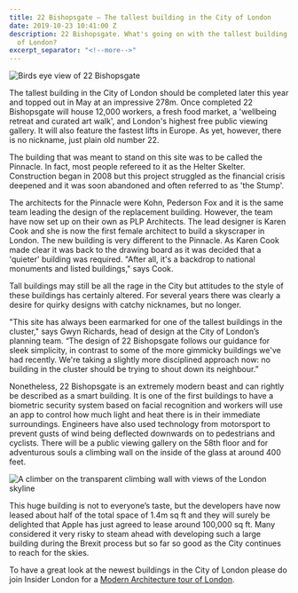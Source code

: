 ```yaml
---
title: 22 Bishopsgate – The tallest building in the City of London
date: 2019-10-23 10:41:00 Z
description: 22 Bishopsgate. What's going on with the tallest building in the City
  of London?
excerpt_separator: "<!--more-->"
---
```


![Birds eye view of 22 Bishopsgate](/uploads/helterskelter-1.jpg)

The tallest building in the City of London should be completed later this year and topped out in May at an impressive 278m. Once completed 22 Bishopsgate will house 12,000 workers, a fresh food market, a 'wellbeing retreat and curated art walk', and London's highest free public viewing gallery. It will also feature the fastest lifts in Europe.  As yet, however, there is no nickname, just plain old number 22.

<!--more-->

The building that was meant to stand on this site was to be called the Pinnacle.  In fact, most people refereed to it as the Helter Skelter. Construction began in 2008 but this project struggled as the financial crisis deepened and it was soon abandoned and often referred to as 'the Stump'.

The architects for the Pinnacle were Kohn, Pederson Fox and it is the same team leading the design of the replacement building.  However, the team have now set up on their own as PLP Architects. The lead designer is Karen Cook and she is now the first female architect to build a skyscraper in London. The new building is very different to the Pinnacle. As Karen Cook made clear it was back to the drawing board as it was decided that a 'quieter' building was required. "After all, it's a backdrop to national monuments and listed buildings," says Cook.

Tall buildings may still be all the rage in the City but attitudes to the style of these buildings has certainly altered. For several years there was clearly a desire for quirky designs with catchy nicknames, but no longer. 

"This site has always been earmarked for one of the tallest buildings in the cluster," says Gwyn Richards, head of design at the City of London’s planning team. “The design of 22 Bishopsgate follows our guidance for sleek simplicity, in contrast to some of the more gimmicky buildings we've had recently. We're taking a slightly more disciplined approach now: no building in the cluster should be trying to shout down its neighbour.”

Nonetheless, 22 Bishopsgate is an extremely modern beast and can rightly be described as a smart building. It is one of the first buildings to have a biometric security system based on facial recognition and workers will use an app to control how much light and heat there is in their immediate surroundings. Engineers have also used technology from motorsport to prevent gusts of wind being deflected downwards on to pedestrians and cyclists. There will be a public viewing gallery on the 58th floor and for adventurous souls a climbing wall on the inside of the glass at around 400 feet.

![A climber on the transparent climbing wall with views of the London skyline](/uploads/22-climbingwall-1.jpg)

This huge building is not to everyone’s taste, but the developers have now leased about half of the total space of 1.4m sq ft and they will surely be delighted that Apple has just agreed to lease around 100,000 sq ft.  Many considered it very risky to steam ahead with developing such a large building during the Brexit process but so far so good as the City continues to reach for the skies.

To have a great look at the newest buildings in the City of London please do join Insider London for a <a href="https://www.insider-london.co.uk/tours/modern-architecture-tour/">Modern Architecture tour of London</a>.